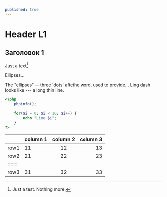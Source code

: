 ```yaml
---
published: true
---
```


# Header L1

## Заголовок 1

Just a text[^1]

Ellipses...

The "ellipses" -- three 'dots' aftethe word, used to provide...
Ling dash looks like --- a long thin line.

~~~ php
<?php
    phpinfo();
    
    for($i = 0; $i < 10; $i++) {
        echo "Line $i";
    }
?>
~~~

||column 1|column 2| column 3| 
|-|:-|:-:|-:|
|row1|11|12|13|
|row2|21|22|23|
|===
|row3|31|32|33|

[^1]: Just a test. Nothing more.

